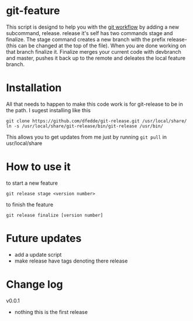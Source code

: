 git-feature
=========== 
This script is designd to help you with the [git workflow]( https://www.atlassian.com/git/workflows#!workflow-gitflow ) by adding a new subcommand, release.
release it's self has two commands stage and finalize. 
The stage command creates a new branch with the prefix release- (this can be changed at the top of the file). 
When you are done working on that branch finalize it. 
Finalize merges your current code with devbranch and master, pushes it back up to the remote and deleates the local feature branch.

Installation
============
All that needs to happen to make this code work is for git-release to be in the path.
I sugest installing like this

    git clone https://github.com/dfedde/git-release.git /usr/local/share/
    ln -s /usr/local/share/git-release/bin/git-release /usr/bin/

This allows you to get updates from me just by running `git pull` in usr/local/share

How to use it
=============
to start a new feature 
    
    git release stage <version number>

to finish the feature 
    
    git release finalize [version number]
    
Future updates
==============
- add a update script
- make release have tags denoting there release


Change log
==========

v0.0.1
- nothing this is the first release
